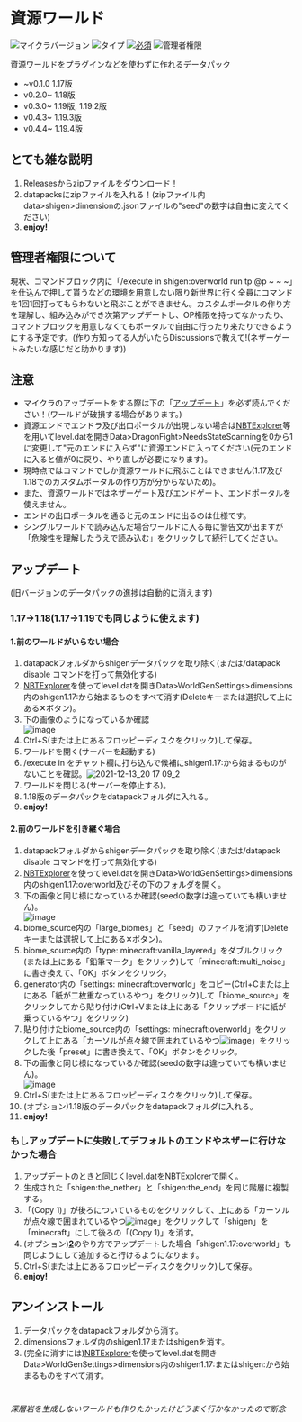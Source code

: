# 資源ワールド <!-- ![ダウンロード数](https://img.shields.io/github/downloads/tunakaniri/shigen/total) -->
![マイクラバージョン](https://img.shields.io/badge/Minecraft%20Ver-Java%201.17~1.19.4-brightgreen) ![タイプ](https://img.shields.io/badge/Type-datapack-orange) [![必須](https://img.shields.io/badge/Required-tunakan--resourcepack-blue)](../../../tunakan-resourcepack) ![管理者権限](https://img.shields.io/badge/Need%20OP-Now%3AAll%20users→Future%3ANone-lightgrey)

資源ワールドをプラグインなどを使わずに作れるデータパック
- ~v0.1.0 1.17版
- v0.2.0~ 1.18版
- v0.3.0~ 1.19版, 1.19.2版
- v0.4.3~ 1.19.3版
- v0.4.4~ 1.19.4版

## とても雑な説明
1. Releasesからzipファイルをダウンロード！
2. datapacksにzipファイルを入れる！(zipファイル内data>shigen>dimensionの.jsonファイルの"seed"の数字は自由に変えてください)
3. **enjoy!**

## 管理者権限について
現状、コマンドブロック内に「/execute in shigen:overworld run tp @p ~ ~ ~」を仕込んで押して貰うなどの環境を用意しない限り新世界に行く全員にコマンドを1回1回打ってもらわないと飛ぶことができません。カスタムポータルの作り方を理解し、組み込みができ次第アップデートし、OP権限を持ってなかったり、コマンドブロックを用意しなくてもポータルで自由に行ったり来たりできるようにする予定です。(作り方知ってる人がいたらDiscussionsで教えて!(ネザーゲートみたいな感じだと助かります))

## 注意
 - マイクラのアップデートをする際は下の「[アップデート](#アップデート)」を必ず読んでください！(ワールドが破損する場合があります。)
 - 資源エンドでエンドラ及び出口ポータルが出現しない場合は[NBTExplorer](https://www.minecraftforum.net/forums/mapping-and-modding-java-edition/minecraft-tools/1262665-nbtexplorer-nbt-editor-for-windows-and-mac)等を用いてlevel.datを開きData>DragonFight>NeedsStateScanningを0から1に変更して"元のエンドに入らず"に資源エンドに入ってください(元のエンドに入ると値が0に戻り、やり直しが必要になります)。
 - 現時点ではコマンドでしか資源ワールドに飛ぶことはできません(1.17及び1.18でのカスタムポータルの作り方が分からないため)。
 - また、資源ワールドではネザーゲート及びエンドゲート、エンドポータルを使えません。
 - エンドの出口ポータルを通ると元のエンドに出るのは仕様です。
 - シングルワールドで読み込んだ場合ワールドに入る毎に警告文が出ますが「危険性を理解したうえで読み込む」をクリックして続行してください。

## アップデート
(旧バージョンのデータパックの進捗は自動的に消えます)
 ### 1.17→1.18(1.17→1.19でも同じように使えます)
 #### 1.前のワールドがいらない場合
 1. datapackフォルダからshigenデータパックを取り除く(または/datapack disable コマンドを打って無効化する)
 2. [NBTExplorer](https://github.com/jaquadro/NBTExplorer/releases/)を使ってlevel.datを開きData>WorldGenSettings>dimensions内のshigen1.17:から始まるものをすべて消す(Deleteキーまたは選択して上にある✕ボタン)。
 3. 下の画像のようになっているか確認<br>![image](https://user-images.githubusercontent.com/55052380/154085102-54be3e5d-bef2-455f-b44e-a682f22bc8fa.png)
 4. Ctrl+S(または上にあるフロッピーディスクをクリック)して保存。
 5. ワールドを開く(サーバーを起動する)
 6. /execute in をチャット欄に打ち込んで候補にshigen1.17:から始まるものがないことを確認。![2021-12-13_20 17 09_2](https://user-images.githubusercontent.com/55052380/154086305-9051078b-d561-474c-b74b-f34567c1698b.png)<!-- (https://user-images.githubusercontent.com/55052380/145803761-83eb5d50-a088-4be0-ad82-1c749feea9da.png) -->
 7. ワールドを閉じる(サーバーを停止する)。
 8. 1.18版のデータパックをdatapackフォルダに入れる。
 9. **enjoy!**

 #### 2.前のワールドを引き継ぐ場合
 1. datapackフォルダからshigenデータパックを取り除く(または/datapack disable コマンドを打って無効化する)
 2. [NBTExplorer](https://github.com/jaquadro/NBTExplorer/releases/)を使ってlevel.datを開きData>WorldGenSettings>dimensions内のshigen1.17:overworld及びその下のフォルダを開く。
 3. 下の画像と同じ様になっているか確認(seedの数字は違っていても構いません)。<br>![image](https://user-images.githubusercontent.com/55052380/154083995-01c037e1-6acb-405c-a36c-96b1f7438e32.png)
 4. biome_source内の「large_biomes」と「seed」のファイルを消す(Deleteキーまたは選択して上にある✕ボタン)。
 5. biome_source内の「type: minecraft:vanilla_layered」をダブルクリック(または上にある「鉛筆マーク」をクリック)して「minecraft:multi_noise」に書き換えて、「OK」ボタンをクリック。
 6. generator内の「settings: minecraft:overworld」をコピー(Ctrl+Cまたは上にある「紙が二枚重なっているやつ」をクリック)して「biome_source」をクリックしてから貼り付け(Ctrl+Vまたは上にある「クリップボードに紙が乗っているやつ」をクリック)
 7. 貼り付けたbiome_source内の「settings: minecraft:overworld」をクリックして上にある「カーソルが点々線で囲まれているやつ![image](https://user-images.githubusercontent.com/55052380/154089783-b984741b-e406-4447-9463-38d301f7cbc7.png)」をクリックした後「preset」に書き換えて、「OK」ボタンをクリック。
 8. 下の画像と同じ様になっているか確認(seedの数字は違っていても構いません)。<br>![image](https://user-images.githubusercontent.com/55052380/154083789-54328de5-8eb4-41f8-8fab-bf3dc00148ce.png)
 9. Ctrl+S(または上にあるフロッピーディスクをクリック)して保存。
 10. (オプション)1.18版のデータパックをdatapackフォルダに入れる。
 11. **enjoy!**

### もしアップデートに失敗してデフォルトのエンドやネザーに行けなかった場合
 1. アップデートのときと同じくlevel.datをNBTExplorerで開く。
 2. 生成された「shigen:the_nether」と「shigen:the_end」を同じ階層に複製する。
 3. 「(Copy 1)」が後ろについているものをクリックして、上にある「カーソルが点々線で囲まれているやつ![image](https://user-images.githubusercontent.com/55052380/154089783-b984741b-e406-4447-9463-38d301f7cbc7.png)」をクリックして「shigen」を「minecraft」にして後ろの「(Copy 1)」を消す。
 4. (オプション)[**2**](2.前のワールドを引き継ぐ場合)のやり方でアップデートした場合「shigen1.17:overworld」も同じようにして追加すると行けるようになります。
 5. Ctrl+S(または上にあるフロッピーディスクをクリック)して保存。
 6. **enjoy!**

## アンインストール
1. データパックをdatapackフォルダから消す。
2. dimensionsフォルダ内のshigen1.17またはshigenを消す。
3. (完全に消すには)[NBTExplorer](https://github.com/jaquadro/NBTExplorer/releases/)を使ってlevel.datを開きData>WorldGenSettings>dimensions内のshigen1.17:またはshigen:から始まるものをすべて消す。

#
###### 深層岩を生成しないワールドも作りたかったけどうまく行かなかったので断念
